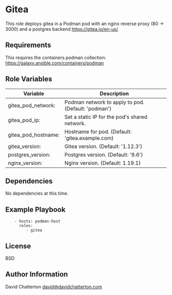 Gitea
=========

This role deploys gitea in a Podman pod with an nginx reverse proxy (80 -> 3000) and a postgres backend
https://gitea.io/en-us/

Requirements
------------

This requires the containers.podman collection: https://galaxy.ansible.com/containers/podman

Role Variables
--------------

Variable              | Description
----------------------|-----------------------------------------------------
gitea_pod_network:    | Podman network to apply to pod. (Default: 'podman')                                                         
gitea_pod_ip:         | Set a static IP for the pod's shared network.
gitea_pod_hostname:   | Hostname for pod. (Default: 'gitea.example.com)
gitea_version:        | Gitea version. (Default: '1.12.3')
postgres_version:     | Postgres version. (Default: '9.6')
nginx_version:        | Nginx version. (Default: 1.19.1)

Dependencies
------------

No dependencies at this time.

Example Playbook
----------------

```
    - hosts: podman-host
      roles:
         - gitea
```

License
-------

BSD

Author Information
------------------

David Chatterton
david@davidchatterton.com
